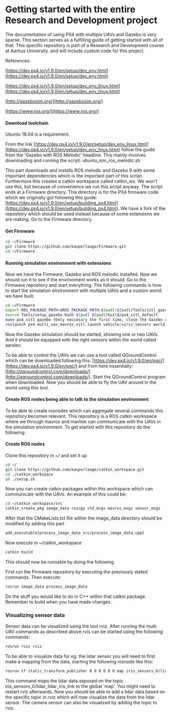 # Getting started with the entire Research and Development project

The documentation of using PX4 with multiple UAVs and Gazebo is very sparse. This section serves as a fulfilling guide of getting started with all of that. This specific repository is part of a Research and Development course at Aarhus University. and will include custom code for this project.

References:

[https://dev.px4.io/v1.9.0/en/setup/dev_env.html](https://dev.px4.io/v1.9.0/en/setup/dev_env.html)

[https://dev.px4.io/v1.9.0/en/setup/dev_env_linux.html](https://dev.px4.io/v1.9.0/en/setup/dev_env_linux.html)

[http://gazebosim.org/](http://gazebosim.org/)

[https://www.ros.org/](https://www.ros.org/)


#### Download toolchain

Ubuntu 18.04 is a requirement.

From the link [https://dev.px4.io/v1.9.0/en/setup/dev_env_linux.html](https://dev.px4.io/v1.9.0/en/setup/dev_env_linux.html) follow the guide from the 'Gazebo with ROS Melodic' headline. This mainly involves downloading and running the script: ubuntu_sim_ros_melodic.sh

This part downloads and installs ROS melodic and Gazebo 9 with some important dependencies which is the important part of this script. Furthermore this creates a catkin workspace called catkin_ws. We won't use this, but because of convenience we run this script anyway. The script ends at a Firmware directory. This directory is for the PX4 firmware code which we originally got following this guide: [https://dev.px4.io/v1.9.0/en/setup/building_px4.html](https://dev.px4.io/v1.9.0/en/setup/building_px4.html). We have a fork of the repository which should be used instead because of some extensions we are making. Go to the Firmware directory.

#### Get Firmware

```bash
cd ~/Firmware
git clone https://github.com/kasperlauge/Firmware.git
cd ~/Firmware
```

#### Running simulation environment with extensions
Now we have the Firmware, Gazebo and ROS melodic installed. Now we should run it to see if the environment works as it should. Go to the Firmware repository and start everything. The following commands is how to start the simulation environment with multiple UAVs and a custom world we have built.

```bash
cd ~/Firmware
export ROS_PACKAGE_PATH=$ROS_PACKAGE_PATH:$(pwd):$(pwd)/Tools/sitl_gazebo
source Tools/setup_gazebo.bash $(pwd) $(pwd)/build/px4_sitl_default
make px4_sitl gazebo (Only neccesary the first time, close the Gazebo after running this and execute the next command to start Gazebo with the right parameters)
roslaunch px4 multi_uav_mavros_sitl.launch vehicle:=iris_sensors world:=/home/kasperlauge/Firmware/Tools/sitl_gazebo/worlds/aarslev.world
```

Now the Gazebo simulation should be started, showing one or two UAVs. And it should be equipped with the right sensors within the world called aarslev.

To be able to control the UAVs we can use a tool called QGroundControl which can be downloaded following this: [https://dev.px4.io/v1.9.0/en/qgc/](https://dev.px4.io/v1.9.0/en/qgc/) and from here essentially: [http://qgroundcontrol.com/downloads/](http://qgroundcontrol.com/downloads/). Start the QGroundControl program when downloaded. Now you should be able to fly the UAV around in the world using this tool.

#### Create ROS nodes being able to talk to the simulation environment

To be able to create rosnodes which can aggregate several commands this repository becomes relevant. This repository is a ROS catkin workspace where we through mavros and mavlink can communicate with the UAVs in the simulation environment. To get started with this repository do the following: 

#### Create ROS nodes

Clone this repository in ~/ and set it up

```bash
cd ~/
git clone https://github.com/kasperlauge/catkin_workspace.git
cd ./catkin_workspace
sh ./setup.sh
```

Now you can create catkin packages within this workspace which can communicate with the UAVs. An example of this could be:

```bash
cd ~/catkin_workspace/src
catkin_create_pkg image_data roscpp std_msgs mavros_msgs sensor_msgs
```

After that the CMakeLists.txt file within the image_data directory should be modified by adding this part

```bash
add_executable(process_image_data src/process_image_data.cpp)
```

Now execute in ~/catkin_workspace

```bash
catkin build
```

This should now be runnable by doing the following

First run the Firmware repository by executing the previously stated commands.
Then execute:

```bash
rosrun image_data process_image_data
```

Do the stuff you would like to do in C++ within that catkin package. Remember to build when you have made changes.


### Visualizing sensor data

Sensor data can be visualized using the tool rviz. After running the multi UAV commands as described above rvis can be started using the following commands:

```bash
rosrun rviz rviz
```

To be able to visualize data for eg. the lidar sensor you will need to first make a mapping from the data, starting the following rosnode like this:

```bash
rosrun tf static_transform_publisher 0 0 0 0 0 0 map iris_sensors_0/lidar_lidar_iris_link 50
```

This command maps the lidar data exposed on the topic iris_sensors_0/lidar_lidar_iris_link to the global 'map'. You might need to restart rviz afterwards. Now you should be able to add a lidar data based on the specific topic in rviz which will now visualize the data from the lidar sensor. The camera sensor can also be visualized by adding the topic to rviz.